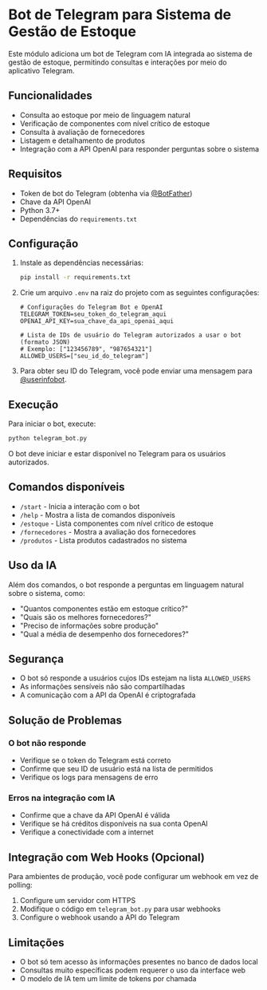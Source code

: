 # Bot de Telegram para Sistema de Gestão de Estoque

Este módulo adiciona um bot de Telegram com IA integrada ao sistema de gestão de estoque, permitindo consultas e interações por meio do aplicativo Telegram.

## Funcionalidades

- Consulta ao estoque por meio de linguagem natural
- Verificação de componentes com nível crítico de estoque
- Consulta à avaliação de fornecedores
- Listagem e detalhamento de produtos
- Integração com a API OpenAI para responder perguntas sobre o sistema

## Requisitos

- Token de bot do Telegram (obtenha via [@BotFather](https://t.me/BotFather))
- Chave da API OpenAI
- Python 3.7+
- Dependências do `requirements.txt`

## Configuração

1. Instale as dependências necessárias:
   ```bash
   pip install -r requirements.txt
   ```

2. Crie um arquivo `.env` na raiz do projeto com as seguintes configurações:
   ```
   # Configurações do Telegram Bot e OpenAI
   TELEGRAM_TOKEN=seu_token_do_telegram_aqui
   OPENAI_API_KEY=sua_chave_da_api_openai_aqui

   # Lista de IDs de usuário do Telegram autorizados a usar o bot (formato JSON)
   # Exemplo: ["123456789", "987654321"]
   ALLOWED_USERS=["seu_id_do_telegram"]
   ```

3. Para obter seu ID do Telegram, você pode enviar uma mensagem para [@userinfobot](https://t.me/userinfobot).

## Execução

Para iniciar o bot, execute:

```bash
python telegram_bot.py
```

O bot deve iniciar e estar disponível no Telegram para os usuários autorizados.

## Comandos disponíveis

- `/start` - Inicia a interação com o bot
- `/help` - Mostra a lista de comandos disponíveis
- `/estoque` - Lista componentes com nível crítico de estoque
- `/fornecedores` - Mostra a avaliação dos fornecedores
- `/produtos` - Lista produtos cadastrados no sistema

## Uso da IA

Além dos comandos, o bot responde a perguntas em linguagem natural sobre o sistema, como:

- "Quantos componentes estão em estoque crítico?"
- "Quais são os melhores fornecedores?"
- "Preciso de informações sobre produção"
- "Qual a média de desempenho dos fornecedores?"

## Segurança

- O bot só responde a usuários cujos IDs estejam na lista `ALLOWED_USERS`
- As informações sensíveis não são compartilhadas
- A comunicação com a API da OpenAI é criptografada

## Solução de Problemas

### O bot não responde

- Verifique se o token do Telegram está correto
- Confirme que seu ID de usuário está na lista de permitidos
- Verifique os logs para mensagens de erro

### Erros na integração com IA

- Confirme que a chave da API OpenAI é válida
- Verifique se há créditos disponíveis na sua conta OpenAI
- Verifique a conectividade com a internet

## Integração com Web Hooks (Opcional)

Para ambientes de produção, você pode configurar um webhook em vez de polling:

1. Configure um servidor com HTTPS
2. Modifique o código em `telegram_bot.py` para usar webhooks
3. Configure o webhook usando a API do Telegram

## Limitações

- O bot só tem acesso às informações presentes no banco de dados local
- Consultas muito específicas podem requerer o uso da interface web
- O modelo de IA tem um limite de tokens por chamada 